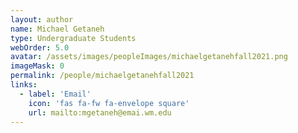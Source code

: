 ```yaml
---
layout: author
name: Michael Getaneh
type: Undergraduate Students
webOrder: 5.0
avatar: /assets/images/peopleImages/michaelgetanehfall2021.png
imageMask: 0
permalink: /people/michaelgetanehfall2021
links:
  - label: 'Email'
    icon: 'fas fa-fw fa-envelope square'
    url: mailto:mgetaneh@emai.wm.edu
---
```

